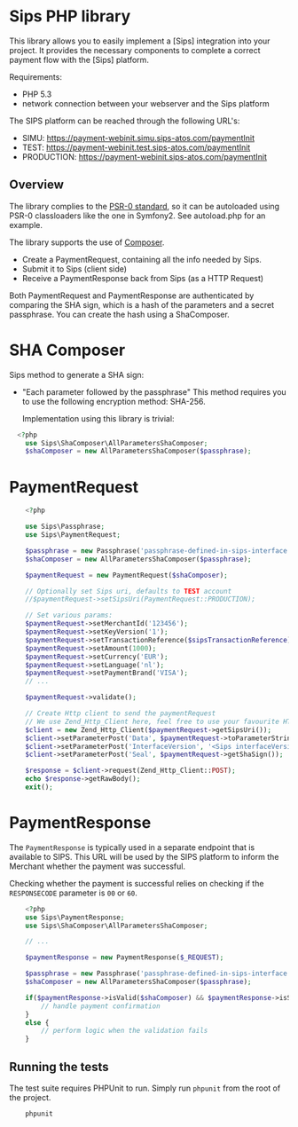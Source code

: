 # Sips PHP library #

This library allows you to easily implement a [Sips] integration into your project.
It provides the necessary components to complete a correct payment flow with the [Sips] platform.

Requirements:

- PHP 5.3
- network connection between your webserver and the Sips platform

The SIPS platform can be reached through the following URL's:

- SIMU: https://payment-webinit.simu.sips-atos.com/paymentInit
- TEST: https://payment-webinit.test.sips-atos.com/paymentInit
- PRODUCTION: https://payment-webinit.sips-atos.com/paymentInit

## Overview ##

The library complies to the [PSR-0 standard](http://groups.google.com/group/php-standards/web/psr-0-final-proposal),
so it can be autoloaded using PSR-0 classloaders like the one in Symfony2. See autoload.php for an example.

The library supports the use of [Composer](http://getcomposer.org).

- Create a PaymentRequest, containing all the info needed by Sips.
- Submit it to Sips (client side)
- Receive a PaymentResponse back from Sips (as a HTTP Request)

Both PaymentRequest and PaymentResponse are authenticated by comparing the SHA sign,
which is a hash of the parameters and a secret passphrase. You can create the hash using a ShaComposer.

# SHA Composer #

Sips method to generate a SHA sign:

- "Each parameter followed by the passphrase"
  This method requires you to use the following encryption method: SHA-256.

  Implementation using this library is trivial:

```php
  <?php
	use Sips\ShaComposer\AllParametersShaComposer;
	$shaComposer = new AllParametersShaComposer($passphrase);
```

# PaymentRequest #

```php
	<?php

	use Sips\Passphrase;
	use Sips\PaymentRequest;

	$passphrase = new Passphrase('passphrase-defined-in-sips-interface');
	$shaComposer = new AllParametersShaComposer($passphrase);

	$paymentRequest = new PaymentRequest($shaComposer);

	// Optionally set Sips uri, defaults to TEST account
	//$paymentRequest->setSipsUri(PaymentRequest::PRODUCTION);

	// Set various params:
	$paymentRequest->setMerchantId('123456');
    $paymentRequest->setKeyVersion('1');
    $paymentRequest->setTransactionReference($sipsTransactionReference);
    $paymentRequest->setAmount(1000);
    $paymentRequest->setCurrency('EUR');
    $paymentRequest->setLanguage('nl');
    $paymentRequest->setPaymentBrand('VISA');
	// ...

	$paymentRequest->validate();

	// Create Http client to send the paymentRequest
    // We use Zend_Http_Client here, feel free to use your favourite HTTP client library
	$client = new Zend_Http_Client($paymentRequest->getSipsUri());
	$client->setParameterPost('Data', $paymentRequest->toParameterString());
    $client->setParameterPost('InterfaceVersion', '<Sips interfaceVersion>');
    $client->setParameterPost('Seal', $paymentRequest->getShaSign());

    $response = $client->request(Zend_Http_Client::POST);
    echo $response->getRawBody();
    exit();

```

# PaymentResponse #

The `PaymentResponse` is typically used in a separate endpoint that is available to SIPS. This URL will be used by the SIPS platform to inform the Merchant whether the payment was successful.

Checking whether the payment is successful relies on checking if the `RESPONSECODE` parameter is `00` or `60`.

```php
  	<?php
	use Sips\PaymentResponse;
	use Sips\ShaComposer\AllParametersShaComposer;

	// ...

	$paymentResponse = new PaymentResponse($_REQUEST);

	$passphrase = new Passphrase('passphrase-defined-in-sips-interface');
	$shaComposer = new AllParametersShaComposer($passphrase);

	if($paymentResponse->isValid($shaComposer) && $paymentResponse->isSuccessful()) {
		// handle payment confirmation
	}
	else {
		// perform logic when the validation fails
	}
```

## Running the tests ##

The test suite requires PHPUnit to run. Simply run `phpunit` from the root of the project.

```sh
    phpunit
